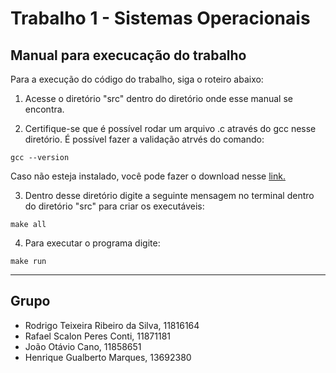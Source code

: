 # Trabalho 1 - Sistemas Operacionais

## Manual para execucação do trabalho ##

Para a execução do código do trabalho, siga o roteiro abaixo:

1. Acesse o diretório "src" dentro do diretório onde esse manual se encontra.

2. Certifique-se que é possível rodar um arquivo .c através do gcc nesse diretório. É possível fazer a validação atrvés do comando:

```shell
gcc --version
```
Caso não esteja instalado, você pode fazer o download nesse <a href="https://gcc.gnu.org/install/binaries.html">link.</a>

3. Dentro desse diretório digite a seguinte mensagem no terminal dentro do diretório "src" para criar os executáveis:

```shell
make all
```

4. Para executar o programa digite:

```shell
make run
```

---

## Grupo
- Rodrigo Teixeira Ribeiro da Silva, 11816164
- Rafael Scalon Peres Conti, 11871181
- João Otávio Cano, 11858651
- Henrique Gualberto Marques, 13692380
